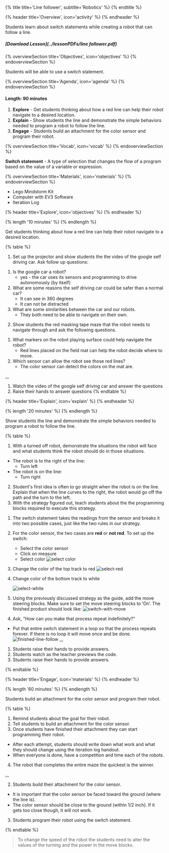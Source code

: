 {% title title='Line follower', subtitle='Robotics' %}
{% endtitle %}

{% header title='Overview', icon='activity' %}
{% endheader %}

Students learn about switch statements while creating a robot that can follow a line.

##### [Download Lesson](../lessonPDFs/line follower.pdf)

{% overviewSection title='Objectives', icon='objectives' %}
{% endoverviewSection %}

Students will be able to use a switch statement.

{% overviewSection title='Agenda', icon='agenda' %}
{% endoverviewSection %}

#### Length: 90 minutes

1. **Explore** - Get students thinking about how a red line can help their robot navigate to a desired location.
2. **Explain** - Show students the line and demonstrate the simple behaviors needed to program a robot to follow the line.
3. **Engage** - Students build an attachment for the color sensor and program their robot.

{% overviewSection title='Vocab', icon='vocab' %}
{% endoverviewSection %}

**Switch statement** - A type of selection that changes the flow of a program based on the value of a variable or expression.

{% overviewSection title='Materials', icon='materials' %}
{% endoverviewSection %}

- Lego Mindstorm Kit
- Computer with EV3 Software
- Iteration Log

{% header title='Explore', icon='objectives' %}
{% endheader %}

{% length '10 minutes' %}
{% endlength %}

Get students thinking about how a red line can help their robot navigate to a desired location.

{% table %}

1) Set up the projector and show students the the video of the google self driving car. Ask follow up questions:

1. Is the google car a robot?
	- yes - the car uses its sensors and programming to drive autonomously (by itself)
2. What are some reasons the self driving car could be safer than a normal car?
	- It can see in 360 degrees
	- It can not be distracted
3. What are some similarities between the car and our robots.
	- They both need to be able to navigate on their own.
2) Show students the red masking tape maze that the robot needs to navigate through and ask the following questions.

1. What markers on the robot playing surface could help navigate the robot?
	- Red lines placed on the field mat can help the robot decide where to move.
2. Which sensor can allow the robot see those red lines?
	- The color sensor can detect the colors on the mat are.

,,,

1) Watch the video of the google self driving car and answer the questions
2) Raise their hands to answer questions
{% endtable %}

{% header title='Explain', icon='explain' %}
{% endheader %}

{% length '20 minutes' %}
{% endlength %}

Show students the line and demonstrate the simple behaviors needed to program a robot to follow the line.

{% table %}

1) With a turned off robot, demonstrate the situations the robot will face and what students think the robot should do in those situations.

- The robot is to the right of the line:
	- Turn left
- The robot is on the line:
	- Turn right
2) Student's first idea is often to go straight when the robot is on the line. Explain that when the line curves to the right, the robot would go off the path and the turn to the left.
3) With the strategy figured out, teach students about the the programming blocks required to execute this strategy.

1. The switch statement takes the readings from the sensor and breaks it into two possible cases, just like the two rules in our strategy.
2. For the color sensor, the two cases are **red** or **not red**. To set up the switch:
	- Select the color sensor
	- Click on measure
	- Select color
	![select color](../images/select-color.png)
3. Change the color of the top track to red
	![select-red](../images/select-red.png)
4. Change color of the bottom track to white

	![select-white](../images/select-white.png)
5. Using the previously discussed strategy as the guide, add the move steering blocks. Make sure to set the move steering blocks to ‘On’.  The finished product should look like:
	![switch-with-move](../images/switch-with-move.png)
4) Ask, "How can you make that process repeat indefinitely?"
- Put that entire switch statement in a loop so that the process repeats forever. If there is no loop it will move once and be done.
	![finished-line-follow](../images/finished-line-follow.png)
,,,

1) Students raise their hands to provide answers.
3) Students watch as the teacher previews the code.
4) Students raise their hands to provide answers.

{% endtable %}

{% header title='Engage', icon='materials' %}
{% endheader %}

{% length '60 minutes' %}
{% endlength %}

Students build an attachment for the color sensor and program their robot.

{% table %}

1) Remind students about the goal for their robot.
2) Tell students to build an attachment for the color sensor.
3) Once students have finished their attachment they can start programming their robot.
- After each attempt, students should write down what work and what they should change using the iteration log handout.
- When everyone is done, have a competition and time each of the robots.
4) The robot that completes the entire maze the quickest is the winner.

,,,

2) Students build their attachment for the color sensor.
- It is important that the color sensor be faced toward the ground (where the line is).
- The color sensor should be close to the ground (within 1/2 inch). If it gets too close though, it will not work.
3) Students program their robot using the switch statement.

{% endtable %}

> To change the speed of the robot the students need to alter the values of the turning and the power in the move blocks.

